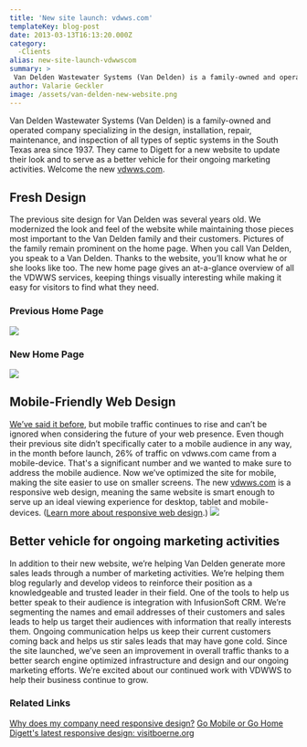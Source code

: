```yaml
---
title: 'New site launch: vdwws.com'
templateKey: blog-post
date: 2013-03-13T16:13:20.000Z
category: 
  -Clients
alias: new-site-launch-vdwwscom
summary: > 
 Van Delden Wastewater Systems (Van Delden) is a family-owned and operated company specializing in the design, installation, repair, maintenance, and inspection of all types of septic systems in the South Texas area since 1937. They came to Digett for a new website to update their look and to serve as a better vehicle for their ongoing marketing activities.
author: Valarie Geckler
image: /assets/van-delden-new-website.png
---
```


Van Delden Wastewater Systems (Van Delden) is a family-owned and operated company specializing in the design, installation, repair, maintenance, and inspection of all types of septic systems in the South Texas area since 1937. They came to Digett for a new website to update their look and to serve as a better vehicle for their ongoing marketing activities. Welcome the new [vdwws.com](http://www.vdwws.com/).

Fresh Design
------------

The previous site design for Van Delden was several years old. We modernized the look and feel of the website while maintaining those pieces most important to the Van Delden family and their customers. Pictures of the family remain prominent on the home page. When you call Van Delden, you speak to a Van Delden. Thanks to the website, you’ll know what he or she looks like too. The new home page gives an at-a-glance overview of all the VDWWS services, keeping things visually interesting while making it easy for visitors to find what they need.

### Previous Home Page

![](/assets/van-delden-old-homepage.png)

### New Home Page

![](/assets/vandelden-new-homepage_0.png)

Mobile-Friendly Web Design
--------------------------

[We’ve said it before](/insights/why-your-company-needs-mobile-website), but mobile traffic continues to rise and can’t be ignored when considering the future of your web presence. Even though their previous site didn’t specifically cater to a mobile audience in any way, in the month before launch, 26% of traffic on vdwws.com came from a mobile-device. That's a significant number and we wanted to make sure to address the mobile audience. Now we’ve optimized the site for mobile, making the site easier to use on smaller screens. The new [vdwws.com](http://www.vdwws.com/) is a responsive web design, meaning the same website is smart enough to serve up an ideal viewing experience for desktop, tablet and mobile-devices. ([Learn more about responsive web design](/insights/why-should-my-company-consider-responsive-design-my-mobile-website).) ![](/assets/vandelden-responsive-web-design.png)

Better vehicle for ongoing marketing activities
-----------------------------------------------

In addition to their new website, we’re helping Van Delden generate more sales leads through a number of marketing activities. We’re helping them blog regularly and develop videos to reinforce their position as a knowledgeable and trusted leader in their field. One of the tools to help us better speak to their audience is integration with InfusionSoft CRM. We’re segmenting the names and email addresses of their customers and sales leads to help us target their audiences with information that really interests them. Ongoing communication helps us keep their current customers coming back and helps us stir sales leads that may have gone cold. Since the site launched, we’ve seen an improvement in overall traffic thanks to a better search engine optimized infrastructure and design and our ongoing marketing efforts. We’re excited about our continued work with VDWWS to help their business continue to grow.

### Related Links

[Why does my company need responsive design?](/insights/why-should-my-company-consider-responsive-design-my-mobile-website) [Go Mobile or Go Home](/insights/go-mobile-or-go-home) [Digett's latest responsive design: visitboerne.org](/insights/new-site-launch-introducing-visitboerneorg)